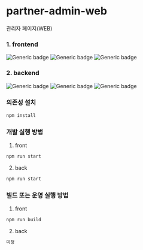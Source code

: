 # partner-admin-web
관리자 페이지(WEB)

### 1. frontend
![Generic badge](https://img.shields.io/badge/react-17.0.0-brightgreen.svg)
![Generic badge](https://img.shields.io/badge/redux-4.0.5-blue.svg)
![Generic badge](https://img.shields.io/badge/webpack-4.32.2-orange.svg)

### 2. backend
![Generic badge](https://img.shields.io/badge/node-10.22.1-green.svg)
![Generic badge](https://img.shields.io/badge/npm-6.14.6-ff69b4.svg)
![Generic badge](https://img.shields.io/badge/express-4.17.1-blueviolet.svg)


### 의존성 설치 

```sh
npm install
```

### 개발 실행 방법

1. front
 
```sh
npm run start
```

2. back
 
```sh
npm run start
```

### 빌드 또는 운영 실행 방법

1. front
 
```sh
npm run build
```

2. back
 
```sh
미정
```